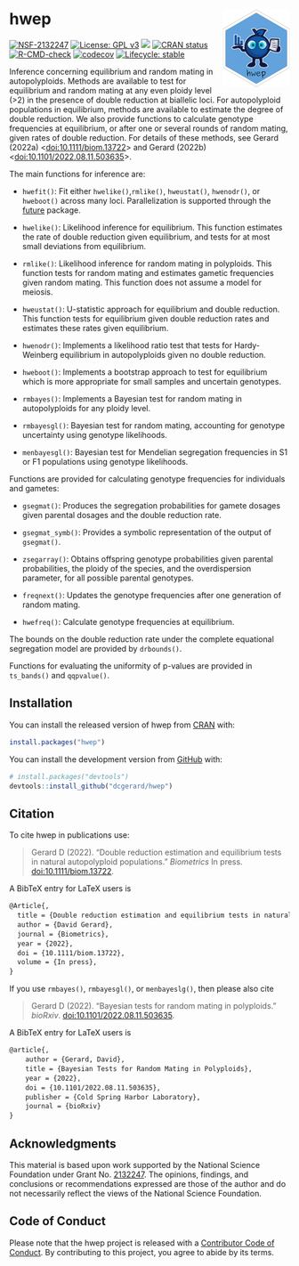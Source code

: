 
<!-- README.md is generated from README.Rmd. Please edit that file -->

# hwep <img src="man/figures/logo.png" align="right" height="139" />

<!-- badges: start -->

[![NSF-2132247](https://img.shields.io/badge/NSF-2132247-blue.svg)](https://www.nsf.gov/awardsearch/showAward?AWD_ID=2132247)
[![License: GPL
v3](https://img.shields.io/badge/License-GPL%20v3-blue.svg)](https://www.gnu.org/licenses/gpl-3.0)
[![](http://cranlogs.r-pkg.org/badges/grand-total/hwep)](https://cran.r-project.org/package=hwep)
[![CRAN
status](https://www.r-pkg.org/badges/version/hwep)](https://CRAN.R-project.org/package=hwep)
[![R-CMD-check](https://github.com/dcgerard/hwep/workflows/R-CMD-check/badge.svg)](https://github.com/dcgerard/hwep/actions)
[![codecov](https://codecov.io/gh/dcgerard/hwep/branch/main/graph/badge.svg?token=X6QJRSQBXQ)](https://app.codecov.io/gh/dcgerard/hwep)
[![Lifecycle:
stable](https://img.shields.io/badge/lifecycle-stable-brightgreen.svg)](https://lifecycle.r-lib.org/articles/stages.html#stable)
<!-- badges: end -->

Inference concerning equilibrium and random mating in autopolyploids.
Methods are available to test for equilibrium and random mating at any
even ploidy level (\>2) in the presence of double reduction at biallelic
loci. For autopolyploid populations in equilibrium, methods are
available to estimate the degree of double reduction. We also provide
functions to calculate genotype frequencies at equilibrium, or after one
or several rounds of random mating, given rates of double reduction. For
details of these methods, see Gerard (2022a)
\<[doi:10.1111/biom.13722](https://doi.org/10.1111/biom.13722)\> and
Gerard (2022b)
\<[doi:10.1101/2022.08.11.503635](https://doi.org/10.1101/2022.08.11.503635)\>.

The main functions for inference are:

- `hwefit()`: Fit either `hwelike()`,`rmlike()`, `hweustat()`,
  `hwenodr()`, or `hweboot()` across many loci. Parallelization is
  supported through the
  [future](https://cran.r-project.org/package=future) package.

- `hwelike()`: Likelihood inference for equilibrium. This function
  estimates the rate of double reduction given equilibrium, and tests
  for at most small deviations from equilibrium.

- `rmlike()`: Likelihood inference for random mating in polyploids. This
  function tests for random mating and estimates gametic frequencies
  given random mating. This function does not assume a model for
  meiosis.

- `hweustat()`: U-statistic approach for equilibrium and double
  reduction. This function tests for equilibrium given double reduction
  rates and estimates these rates given equilibrium.

- `hwenodr()`: Implements a likelihood ratio test that tests for
  Hardy-Weinberg equilibrium in autopolyploids given no double
  reduction.

- `hweboot()`: Implements a bootstrap approach to test for equilibrium
  which is more appropriate for small samples and uncertain genotypes.

- `rmbayes()`: Implements a Bayesian test for random mating in
  autopolyploids for any ploidy level.

- `rmbayesgl()`: Bayesian test for random mating, accounting for
  genotype uncertainty using genotype likelihoods.

- `menbayesgl()`: Bayesian test for Mendelian segregation frequencies in
  S1 or F1 populations using genotype likelihoods.

Functions are provided for calculating genotype frequencies for
individuals and gametes:

- `gsegmat()`: Produces the segregation probabilities for gamete dosages
  given parental dosages and the double reduction rate.

- `gsegmat_symb()`: Provides a symbolic representation of the output of
  `gsegmat()`.

- `zsegarray()`: Obtains offspring genotype probabilities given parental
  probabilities, the ploidy of the species, and the overdispersion
  parameter, for all possible parental genotypes.

- `freqnext()`: Updates the genotype frequencies after one generation of
  random mating.

- `hwefreq()`: Calculate genotype frequencies at equilibrium.

The bounds on the double reduction rate under the complete equational
segregation model are provided by `drbounds()`.

Functions for evaluating the uniformity of p-values are provided in
`ts_bands()` and `qqpvalue()`.

## Installation

You can install the released version of hwep from
[CRAN](https://cran.r-project.org/package=hwep) with:

``` r
install.packages("hwep")
```

You can install the development version from
[GitHub](https://github.com/dcgerard/hwep) with:

``` r
# install.packages("devtools")
devtools::install_github("dcgerard/hwep")
```

## Citation

To cite hwep in publications use:

> Gerard D (2022). “Double reduction estimation and equilibrium tests in
> natural autopolyploid populations.” *Biometrics* In press.
> [doi:10.1111/biom.13722](https://doi.org/10.1111/biom.13722).

A BibTeX entry for LaTeX users is

``` tex
@Article{,
  title = {Double reduction estimation and equilibrium tests in natural autopolyploid populations},
  author = {David Gerard},
  journal = {Biometrics},
  year = {2022},
  doi = {10.1111/biom.13722},
  volume = {In press},
}
```

If you use `rmbayes()`, `rmbayesgl()`, or `menbayeslg()`, then please
also cite

> Gerard D (2022). “Bayesian tests for random mating in polyploids.”
> *bioRxiv*.
> [doi:10.1101/2022.08.11.503635](https://doi.org/10.1101/2022.08.11.503635).

A BibTeX entry for LaTeX users is

``` tex
@article{,
    author = {Gerard, David},
    title = {Bayesian Tests for Random Mating in Polyploids},
    year = {2022},
    doi = {10.1101/2022.08.11.503635},
    publisher = {Cold Spring Harbor Laboratory},
    journal = {bioRxiv}
}
```

## Acknowledgments

This material is based upon work supported by the National Science
Foundation under Grant
No. [2132247](https://www.nsf.gov/awardsearch/showAward?AWD_ID=2132247).
The opinions, findings, and conclusions or recommendations expressed are
those of the author and do not necessarily reflect the views of the
National Science Foundation.

## Code of Conduct

Please note that the hwep project is released with a [Contributor Code
of
Conduct](https://contributor-covenant.org/version/2/0/CODE_OF_CONDUCT.html).
By contributing to this project, you agree to abide by its terms.
